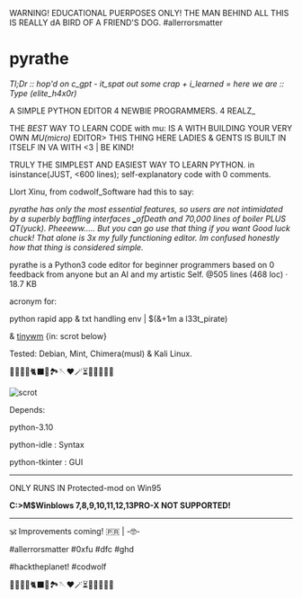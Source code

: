 WARNING! EDUCATIONAL PUERPOSES ONLY! THE MAN BEHIND ALL THIS IS REALLY dA BIRD OF A FRIEND'S DOG. #allerrorsmatter

# pyrathe

_Tl;Dr :: hop'd on c_gpt - it_spat out some crap + i_learned = here we are :: Type (elite_h4x0r)_

A SIMPLE PYTHON EDITOR 4 NEWBIE PROGRAMMERS. 4 REALZ_ 

THE _BEST_ WAY TO LEARN CODE with mu: IS A WITH BUILDING YOUR VERY OWN _MU(micro)_ EDITOR> THIS THING HERE LADIES & GENTS IS BUILT IN ITSELF IN VA WITH <3 | BE KIND!

TRULY THE SIMPLEST AND EASIEST WAY TO LEARN PYTHON. in isinstance(JUST, <600 lines); self-explanatory code with 0 comments.

Llort Xinu, from codwolf_Software had this to say:

_pyrathe has only the most essential features, so users are not intimidated by a superbly baffling interfaces [_](https://github.com/mu-editor/mu/blob/master/mu/logic.py)ofDeath and 70,000 lines of boiler PLUS QT(yuck). Pheeeww..... But you can go use that thing if you want  Good luck chuck! That alone is 3x my fully functioning editor. Im confused honestly how that thing is considered simple._

pyrathe is a Python3 code editor for beginner programmers based on 0 feedback from anyone but an AI and my artistic Self. @505 lines (468 loc) · 18.7 KB 


acronym for: 

python rapid app &amp; txt handling env | $(&+1m a l33t_pirate)

& [tinywm](https://www.github.com/hardkorebob/tinywm) {in: scrot below} 

Tested: Debian, Mint, Chimera(musl) & Kali Linux.

🐡🐧🐍🐚🐈‍⬛🦤🏞🪡♥️🪄⏳️🎲🎯🧩🏅🎉

![scrot](https://github.com/hardkorebob/pyrhate/blob/main/scrot.png)

Depends:

  python-3.10
  
  python-idle : Syntax
  
  python-tkinter : GUI
  
---

ONLY RUNS IN Protected-mod on Win95

**C:\>M$Winblows 7,8,9,10,11,12,13PRO-X NOT SUPPORTED!**

---

🕉 Improvements coming! 🇵🇷 | -🤓-


#allerrorsmatter #0xfu #dfc #ghd

#hacktheplanet! #codwolf

🐡🐧🐍🐚🐈‍⬛🦤🏞🪡♥️🪄⏳️🎲🎯🧩🏅🎉
